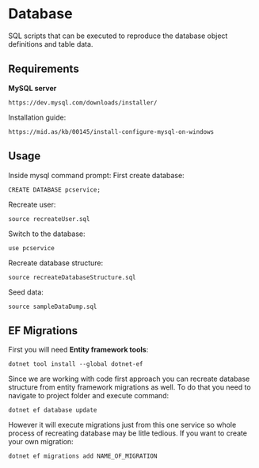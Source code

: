 # Database
SQL scripts that can be executed to reproduce the database object definitions and table data. 
## Requirements 
**MySQL server**
```
https://dev.mysql.com/downloads/installer/
```
Installation guide:
```
https://mid.as/kb/00145/install-configure-mysql-on-windows
```
## Usage
Inside mysql command prompt:
First create database:
```
CREATE DATABASE pcservice;
```
Recreate user:
```
source recreateUser.sql
```
Switch to the database:
```
use pcservice
```
Recreate database structure:
```
source recreateDatabaseStructure.sql
```
Seed data:
```
source sampleDataDump.sql
```
## EF Migrations
First you will need **Entity framework tools**:
```
dotnet tool install --global dotnet-ef
```
Since we are working with code first approach you can recreate database structure from entity framework migrations as well. To do that you need to navigate to project folder and execute command:
```
dotnet ef database update
```
However it will execute migrations just from this one service so whole process of recreating database may be litle tedious.
If you want to create your own migration:
```
dotnet ef migrations add NAME_OF_MIGRATION
```
